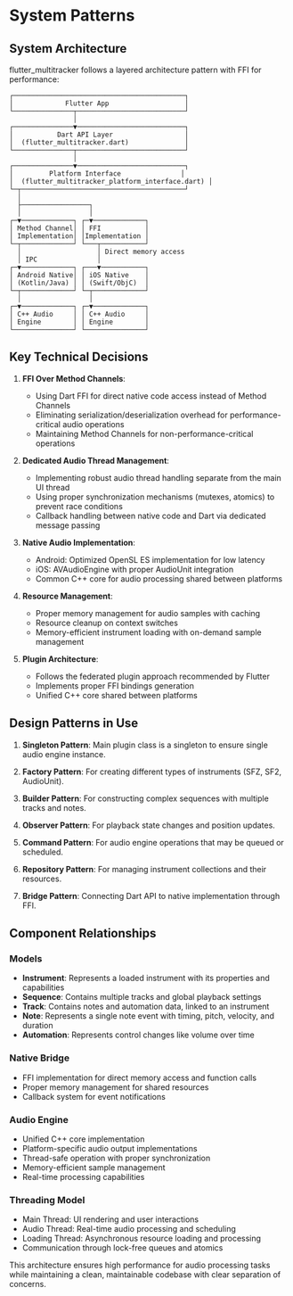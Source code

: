 # System Patterns

## System Architecture

flutter_multitracker follows a layered architecture pattern with FFI for performance:

```
┌───────────────────────────────────────────┐
│             Flutter App                   │
└───────────────┬───────────────────────────┘
                │
┌───────────────▼───────────────────────────┐
│           Dart API Layer                  │
│  (flutter_multitracker.dart)              │
└───────────────┬───────────────────────────┘
                │
┌───────────────▼───────────────────────────┐
│         Platform Interface               │
│  (flutter_multitracker_platform_interface.dart) │
└─┬─────────────────────────────────────────┘
  │
  ├─────────────────┐
  │                 │
┌─▼─────────────┐ ┌─▼─────────────┐
│ Method Channel│ │ FFI           │
│ Implementation│ │Implementation │
└─┬─────────────┘ └───┬───────────┘
  │                   │ Direct memory access
  │ IPC               │
┌─▼─────────────┐ ┌───▼───────────┐
│ Android Native│ │ iOS Native    │
│ (Kotlin/Java) │ │ (Swift/ObjC)  │
└─┬─────────────┘ └─┬─────────────┘
  │                 │
┌─▼─────────────┐ ┌─▼─────────────┐
│ C++ Audio     │ │ C++ Audio     │
│ Engine        │ │ Engine        │
└───────────────┘ └───────────────┘
```

## Key Technical Decisions

1. **FFI Over Method Channels**: 
   - Using Dart FFI for direct native code access instead of Method Channels
   - Eliminating serialization/deserialization overhead for performance-critical audio operations
   - Maintaining Method Channels for non-performance-critical operations

2. **Dedicated Audio Thread Management**:
   - Implementing robust audio thread handling separate from the main UI thread
   - Using proper synchronization mechanisms (mutexes, atomics) to prevent race conditions
   - Callback handling between native code and Dart via dedicated message passing

3. **Native Audio Implementation**:
   - Android: Optimized OpenSL ES implementation for low latency
   - iOS: AVAudioEngine with proper AudioUnit integration
   - Common C++ core for audio processing shared between platforms

4. **Resource Management**:
   - Proper memory management for audio samples with caching
   - Resource cleanup on context switches
   - Memory-efficient instrument loading with on-demand sample management

5. **Plugin Architecture**: 
   - Follows the federated plugin approach recommended by Flutter
   - Implements proper FFI bindings generation
   - Unified C++ core shared between platforms

## Design Patterns in Use

1. **Singleton Pattern**: Main plugin class is a singleton to ensure single audio engine instance.

2. **Factory Pattern**: For creating different types of instruments (SFZ, SF2, AudioUnit).

3. **Builder Pattern**: For constructing complex sequences with multiple tracks and notes.

4. **Observer Pattern**: For playback state changes and position updates.

5. **Command Pattern**: For audio engine operations that may be queued or scheduled.

6. **Repository Pattern**: For managing instrument collections and their resources.

7. **Bridge Pattern**: Connecting Dart API to native implementation through FFI.

## Component Relationships

### Models
- **Instrument**: Represents a loaded instrument with its properties and capabilities
- **Sequence**: Contains multiple tracks and global playback settings
- **Track**: Contains notes and automation data, linked to an instrument
- **Note**: Represents a single note event with timing, pitch, velocity, and duration
- **Automation**: Represents control changes like volume over time

### Native Bridge
- FFI implementation for direct memory access and function calls
- Proper memory management for shared resources
- Callback system for event notifications

### Audio Engine
- Unified C++ core implementation
- Platform-specific audio output implementations
- Thread-safe operation with proper synchronization
- Memory-efficient sample management
- Real-time processing capabilities

### Threading Model
- Main Thread: UI rendering and user interactions
- Audio Thread: Real-time audio processing and scheduling
- Loading Thread: Asynchronous resource loading and processing
- Communication through lock-free queues and atomics

This architecture ensures high performance for audio processing tasks while maintaining a clean, maintainable codebase with clear separation of concerns. 